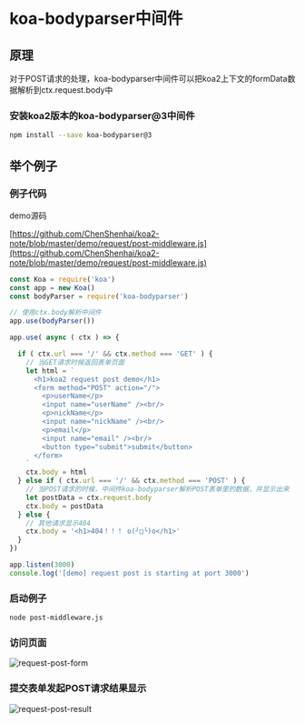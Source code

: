 # koa-bodyparser中间件

## 原理
对于POST请求的处理，koa-bodyparser中间件可以把koa2上下文的formData数据解析到ctx.request.body中

### 安装koa2版本的koa-bodyparser@3中间件
```sh
npm install --save koa-bodyparser@3
```

## 举个例子

### 例子代码

demo源码

 [https://github.com/ChenShenhai/koa2-note/blob/master/demo/request/post-middleware.js](https://github.com/ChenShenhai/koa2-note/blob/master/demo/request/post-middleware.js)

```js
const Koa = require('koa')
const app = new Koa()
const bodyParser = require('koa-bodyparser')

// 使用ctx.body解析中间件
app.use(bodyParser())

app.use( async ( ctx ) => {

  if ( ctx.url === '/' && ctx.method === 'GET' ) {
    // 当GET请求时候返回表单页面
    let html = `
      <h1>koa2 request post demo</h1>
      <form method="POST" action="/">
        <p>userName</p>
        <input name="userName" /><br/>
        <p>nickName</p>
        <input name="nickName" /><br/>
        <p>email</p>
        <input name="email" /><br/>
        <button type="submit">submit</button>
      </form>
    `
    ctx.body = html
  } else if ( ctx.url === '/' && ctx.method === 'POST' ) {
    // 当POST请求的时候，中间件koa-bodyparser解析POST表单里的数据，并显示出来
    let postData = ctx.request.body
    ctx.body = postData
  } else {
    // 其他请求显示404
    ctx.body = '<h1>404！！！ o(╯□╰)o</h1>'
  }
})

app.listen(3000)
console.log('[demo] request post is starting at port 3000')
```

### 启动例子
```sh
node post-middleware.js
```

### 访问页面
![request-post-form](./../images/request-post-form.png)

### 提交表单发起POST请求结果显示
![request-post-result](./../images/request-post-result.png)
